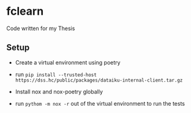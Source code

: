# fclearn
Code written for my Thesis

## Setup

- Create a virtual environment using poetry
- run `pip install --trusted-host https://dss.hc/public/packages/dataiku-internal-client.tar.gz`

- Install nox and nox-poetry globally
- run `pythom -m nox -r` out of the virtual environment to run the tests